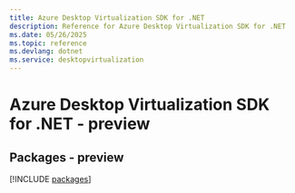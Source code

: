 ```yaml
---
title: Azure Desktop Virtualization SDK for .NET
description: Reference for Azure Desktop Virtualization SDK for .NET
ms.date: 05/26/2025
ms.topic: reference
ms.devlang: dotnet
ms.service: desktopvirtualization
---
```

# Azure Desktop Virtualization SDK for .NET - preview
## Packages - preview
[!INCLUDE [packages](desktop-virtualization-index.md)]